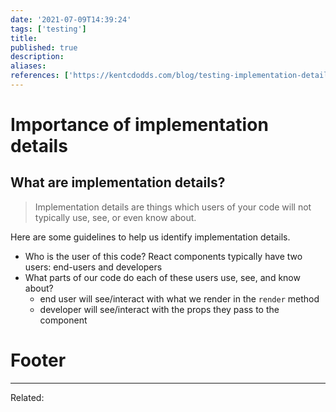 ```yaml
---
date: '2021-07-09T14:39:24'
tags: ['testing']
title: 
published: true
description:
aliases:
references: ['https://kentcdodds.com/blog/testing-implementation-details']
---
```


# Importance of implementation details
## What are implementation details?
> Implementation details are things which users of your code will not typically use, see, or even know about.

Here are some guidelines to help us identify implementation details.

- Who is the user of this code? React components typically have two users: end-users and developers
- What parts of our code do each of these users use, see, and know about?
	- end user will see/interact with what we render in the `render` method
	- developer will see/interact with the props they pass to the component


# Footer
---
Related: 
